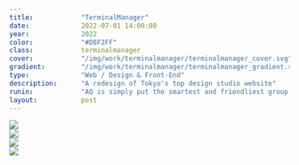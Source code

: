 ```yaml
---
title:            "TerminalManager"
date:             2022-07-01 14:00:00
year:             2022
color:            "#D8F2FF"
class:            terminalmanager
cover:            "/img/work/terminalmanager/terminalmanager_cover.svg"
gradient:         "/img/work/terminalmanager/terminalmanager_gradient.svg"
type:             "Web / Design & Front-End"
description:      "A redesign of Tokyo's top design studio website"
runin:            "AQ is simply put the smartest and friendliest group of international designers you'll ever find in Tokyo. Their portfolio covers the whole spectrum of design activities from User Research to Product Design.<br/><br/>During the 4 years I spent with that team, I was involved in redesigning and recoding some of the key pages of their website. I had a great time especially working with the amazingly talented <a class='hint' href='https://www.instagram.com/tatsushi_eto/'>Tatsushi Eto</a> who made beautiful illustration work for us."
layout:           post
---
```


<div class="post-content-grid">
  <div class="post-content-column column-1">
    <img class="post-content-screen desktop" src="{{ site.baseurl }}/img/work/trial/BYD_1.jpg" />
  </div>
</div>
<div>
  <div class="post-content-column column-1">
    <img class="post-content-screen desktop" src="{{ site.baseurl }}/img/work/trial/BYD_2.jpg" />
  </div>
</div>
<div>
  <div class="post-content-column column-1">
    <img class="post-content-screen desktop" src="{{ site.baseurl }}/img/work/trial/BYD_3.jpg" />
  </div>
</div>
<div>
  <div class="post-content-column column-1">
    <img class="post-content-screen desktop" src="{{ site.baseurl }}/img/work/trial/BYD_4.jpg" />
  </div>
</div>
